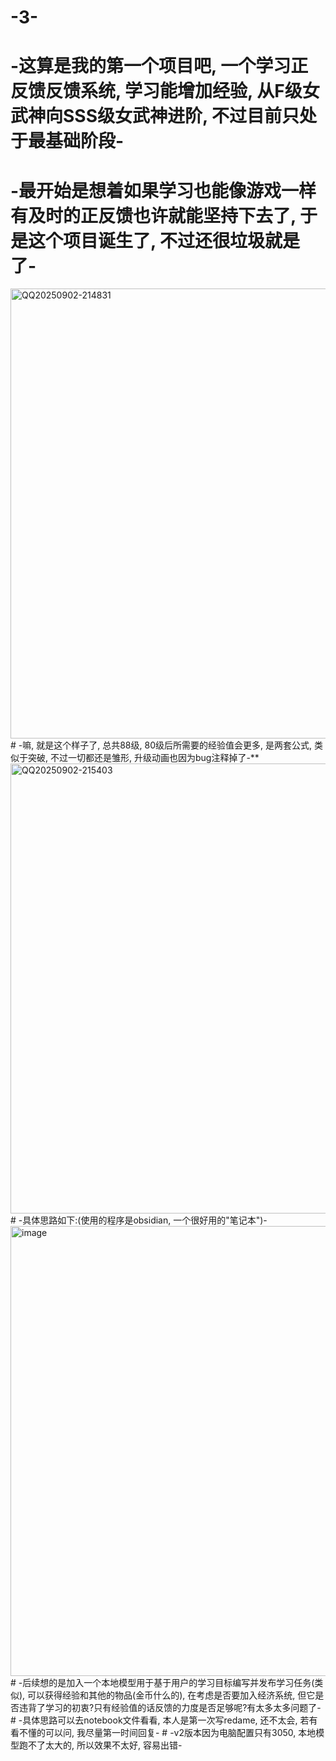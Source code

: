 # -3-
   # -这算是我的第一个项目吧, 一个学习正反馈反馈系统, 学习能增加经验, 从F级女武神向SSS级女武神进阶, 不过目前只处于最基础阶段-
   # -最开始是想着如果学习也能像游戏一样有及时的正反馈也许就能坚持下去了, 于是这个项目诞生了, 不过还很垃圾就是了-
<img width="1280" height="720" alt="QQ20250902-214831" src="https://github.com/user-attachments/assets/39de2f38-6288-4461-a9f8-0ca3a609dbce" />
   # -嘛, 就是这个样子了, 总共88级, 80级后所需要的经验值会更多, 是两套公式, 类似于突破, 不过一切都还是雏形, 升级动画也因为bug注释掉了-**
<img width="1280" height="720" alt="QQ20250902-215403" src="https://github.com/user-attachments/assets/3bb07483-1653-4678-be14-d856c80fda92" />
   # -具体思路如下:(使用的程序是obsidian, 一个很好用的"笔记本")-
<img width="1280" height="720" alt="image" src="https://github.com/user-attachments/assets/78974cb5-d616-42d5-9ac9-a9d24a6393f2" />
   # -后续想的是加入一个本地模型用于基于用户的学习目标编写并发布学习任务(类似), 可以获得经验和其他的物品(金币什么的), 在考虑是否要加入经济系统, 但它是否违背了学习的初衷?只有经验值的话反馈的力度是否足够呢?有太多太多问题了-
   # -具体思路可以去notebook文件看看, 本人是第一次写redame, 还不太会, 若有看不懂的可以问, 我尽量第一时间回复-
   # -v2版本因为电脑配置只有3050, 本地模型跑不了太大的, 所以效果不太好, 容易出错-
